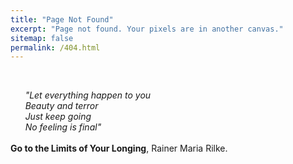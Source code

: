 ```yaml
---
title: "Page Not Found"
excerpt: "Page not found. Your pixels are in another canvas."
sitemap: false
permalink: /404.html
---
```

 <br>

&nbsp;&nbsp;&nbsp;&nbsp;&nbsp;&nbsp;<i>"Let everything happen to you <br>
&nbsp;&nbsp;&nbsp;&nbsp;&nbsp;&nbsp;Beauty and terror <br>
&nbsp;&nbsp;&nbsp;&nbsp;&nbsp;&nbsp;Just keep going <br>
&nbsp;&nbsp;&nbsp;&nbsp;&nbsp;&nbsp;No feeling is final"</i> <br>
<br>
<b> Go to the Limits of Your Longing</b>, Rainer Maria Rilke.


